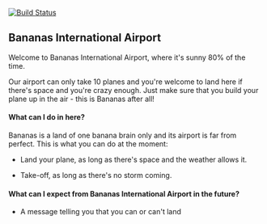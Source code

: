 [![Build Status](https://travis-ci.org/anitacanita/airport_challenge.svg)](https://travis-ci.org/anitacanita/airport_challenge)

## Bananas International Airport

Welcome to Bananas International Airport, where it's sunny 80% of the time.

Our airport can only take 10 planes and you're welcome to land here if there's space and you're crazy enough. Just make sure that you build your plane up in the air - this is Bananas after all!

#### What can I do in here?

Bananas is a land of one banana brain only and its airport is far from perfect. This is what you can do at the moment:

* Land your plane, as long as there's space and the weather allows it.

* Take-off, as long as there's no storm coming.

#### What can I expect from Bananas International Airport in the future?

* A message telling you that you can or can't land
 
